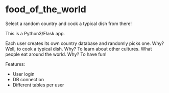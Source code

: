 # food_of_the_world
Select a random country and cook a typical dish from there!

This is a Python3/Flask app.

Each user creates its own country database and randomly picks one.
Why? Well, to cook a typical dish.
Why? To learn about other cultures. What people eat around the world.
Why? To have fun!


Features:
  - User login
  - DB connection
  - Different tables per user
